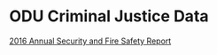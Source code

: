 # ODU Criminal Justice Data  

[2016 Annual Security and Fire Safety Report](http://www.odu.edu/content/dam/odu/offices/police/docs/security-fire-safety-report-web.pdf)  
